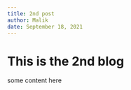 ```yaml
---
title: 2nd post
author: Malik
date: September 18, 2021
---
```



# This is the 2nd blog

some content here